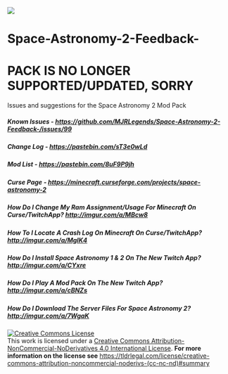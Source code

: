 [![](http://cf.way2muchnoise.eu/full_space-astronomy-2_downloads.svg)](https://minecraft.curseforge.com/projects/space-astronomy-2)

# Space-Astronomy-2-Feedback-
# PACK IS NO LONGER SUPPORTED/UPDATED, SORRY
Issues and suggestions for the Space Astronomy 2 Mod Pack

##### Known Issues - https://github.com/MJRLegends/Space-Astronomy-2-Feedback-/issues/99
##### Change Log - https://pastebin.com/sT3e0wLd
##### Mod List - https://pastebin.com/8uF9P9jh
##### Curse Page - https://minecraft.curseforge.com/projects/space-astronomy-2

##### How Do I Change My Ram Assignment/Usage For Minecraft On Curse/TwitchApp? http://imgur.com/a/MBcw8
##### How To I Locate A Crash Log On Minecraft On Curse/TwitchApp? http://imgur.com/a/MgIK4
##### How Do I Install Space Astronomy 1 & 2 On The New Twitch App? http://imgur.com/a/CYxre
##### How Do I Play A Mod Pack On The New Twitch App? http://imgur.com/a/cBNZs
##### How Do I Download The Server Files For Space Astronomy 2? http://imgur.com/a/7WgaK

<a rel="license" href="http://creativecommons.org/licenses/by-nc-nd/4.0/"><img alt="Creative Commons License" style="border-width:0" src="https://i.creativecommons.org/l/by-nc-nd/4.0/88x31.png" /></a><br />This work is licensed under a <a rel="license" href="http://creativecommons.org/licenses/by-nc-nd/4.0/">Creative Commons Attribution-NonCommercial-NoDerivatives 4.0 International License</a>. **For more information on the license see** https://tldrlegal.com/license/creative-commons-attribution-noncommercial-noderivs-(cc-nc-nd)#summary
